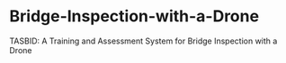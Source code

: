 # Bridge-Inspection-with-a-Drone
TASBID: A Training and Assessment System for Bridge Inspection with a Drone
